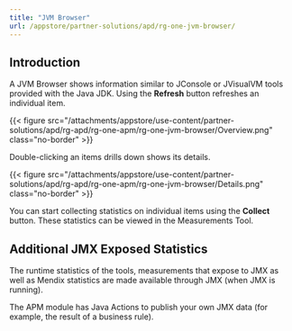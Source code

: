 ```yaml
---
title: "JVM Browser"
url: /appstore/partner-solutions/apd/rg-one-jvm-browser/
---
```


## Introduction

A JVM Browser shows information similar to JConsole or JVisualVM tools provided with the Java JDK. Using the **Refresh** button refreshes an individual item.

{{< figure src="/attachments/appstore/use-content/partner-solutions/apd/rg-apd/rg-one-apm/rg-one-jvm-browser/Overview.png" class="no-border" >}}                

Double-clicking an items drills down shows its details.

{{< figure src="/attachments/appstore/use-content/partner-solutions/apd/rg-apd/rg-one-apm/rg-one-jvm-browser/Details.png" class="no-border" >}}

You can start collecting statistics on individual items using the **Collect** button. These statistics can be viewed in the Measurements Tool.

## Additional JMX Exposed Statistics

The runtime statistics of the tools, measurements that expose to JMX as well as Mendix statistics are made available through JMX (when JMX is running).

The APM module has Java Actions to publish your own JMX data (for example, the result of a business rule).
